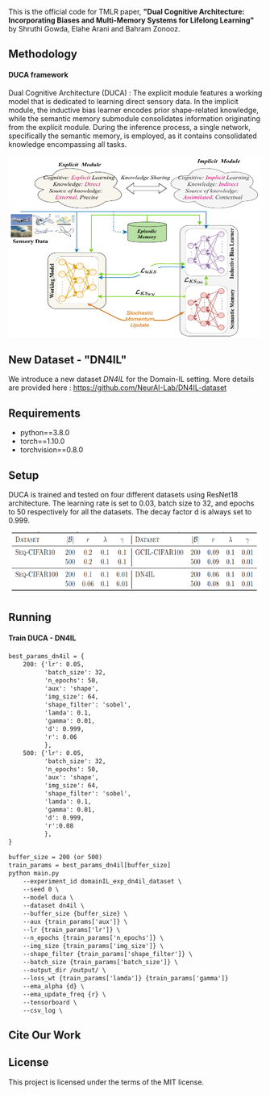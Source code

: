 

This is the official code for TMLR paper, **"Dual Cognitive Architecture: Incorporating Biases and Multi-Memory Systems for Lifelong Learning"** by Shruthi Gowda, Elahe Arani and Bahram Zonooz.

## Methodology

#### DUCA framework

Dual Cognitive Architecture (DUCA) : The explicit module features a working model that is dedicated to learning direct sensory data. In the implicit module, the inductive bias learner encodes prior shape-related knowledge, while the semantic memory submodule consolidates information originating from the explicit module. During the inference process, a single network, specifically the semantic memory, is employed, as it contains consolidated knowledge encompassing all tasks.

[//]: # (![image info]&#40;./src/DUCA.png&#41;)

<img src="./src/DUCA.png"  width="512" height="360">

## New Dataset - "DN4IL"

We introduce a new dataset *DN4IL* for the Domain-IL setting.
More details are provided here : https://github.com/NeurAI-Lab/DN4IL-dataset


## Requirements
- python==3.8.0
- torch==1.10.0
- torchvision==0.8.0 

## Setup

DUCA is trained and tested on four different datasets using ResNet18 architecture. The learning rate is set to 0.03, batch
size to 32, and epochs to 50 respectively for all the datasets. The decay factor d is always set to 0.999.

[//]: # (![image info]&#40;./src/hyper.png&#41;)
<img src="./src/hyper.png"  width="650" height="125">

## Running

#### Train DUCA - DN4IL 
```
best_params_dn4il = {
    200: {'lr': 0.05,
          'batch_size': 32,
          'n_epochs': 50,
          'aux': 'shape',
          'img_size': 64,
          'shape_filter': 'sobel',
          'lamda': 0.1,
          'gamma': 0.01,
          'd': 0.999,
          'r': 0.06
          },
    500: {'lr': 0.05,
          'batch_size': 32,
          'n_epochs': 50,
          'aux': 'shape',
          'img_size': 64,
          'shape_filter': 'sobel',
          'lamda': 0.1,
          'gamma': 0.01,
          'd': 0.999,
          'r':0.08
          },
}
```

```
buffer_size = 200 (or 500)
train_params = best_params_dn4il[buffer_size]
python main.py 
    --experiment_id domainIL_exp_dn4il_dataset \
    --seed 0 \
    --model duca \
    --dataset dn4il \
    --buffer_size {buffer_size} \
    --aux {train_params['aux']} \
    --lr {train_params['lr']} \
    --n_epochs {train_params['n_epochs']} \
    --img_size {train_params['img_size']} \
    --shape_filter {train_params['shape_filter']} \
    --batch_size {train_params['batch_size']} \
    --output_dir /output/ \
    --loss_wt {train_params['lamda']} {train_params['gamma']}
    --ema_alpha {d} \
    --ema_update_freq {r} \
    --tensorboard \
    --csv_log \
```

## Cite Our Work

## License

This project is licensed under the terms of the MIT license.

